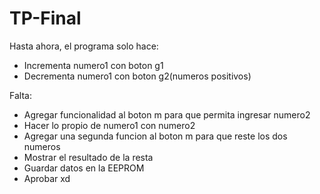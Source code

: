 # TP-Final

Hasta ahora, el programa solo hace:

* Incrementa numero1 con boton g1
* Decrementa numero1 con boton g2(numeros positivos)

Falta:

* Agregar funcionalidad al boton m para que permita ingresar numero2
* Hacer lo propio de numero1 con numero2
* Agregar una segunda funcion al boton m para que reste los dos numeros
* Mostrar el resultado de la resta
* Guardar datos en la EEPROM
* Aprobar xd
